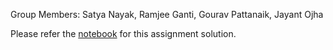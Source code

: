 Group Members: Satya Nayak, Ramjee Ganti, Gourav Pattanaik, Jayant Ojha

Please refer the [notebook](https://github.com/gantir/eva4/blob/develop/s6/EVA4_Session_6.ipynb) for this assignment solution.
